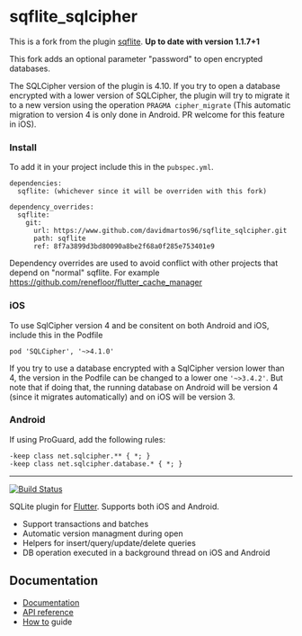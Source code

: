 # sqflite_sqlcipher

This is a fork from the plugin [sqflite](https://github.com/tekartik/sqflite).  **Up to date with version 1.1.7+1**

This fork adds an optional parameter "password" to open encrypted databases.

The SQLCipher version of the plugin is 4.10. If you try to open a database encrypted with a lower version of SQLCipher, the plugin will try to migrate it to a new version using the operation `PRAGMA cipher_migrate` (This automatic migration to version 4 is only done in Android. PR welcome for this feature in iOS).

### Install

To add it in your project include this in the `pubspec.yml`.
```
dependencies:
  sqflite: (whichever since it will be overriden with this fork)

dependency_overrides:
  sqflite:
    git:
      url: https://www.github.com/davidmartos96/sqflite_sqlcipher.git
      path: sqflite
      ref: 8f7a3899d3bd80090a8be2f68a0f285e753401e9
```
Dependency overrides are used to avoid conflict with other projects that depend on "normal" sqflite. For example https://github.com/renefloor/flutter_cache_manager

### iOS
To use SqlCipher version 4 and be consitent on both Android and iOS, include this in the Podfile
```
pod 'SQLCipher', '~>4.1.0'
```
If you try to use a database encrypted with a SqlCipher version lower than 4, the version in the Podfile can be changed to a lower one `'~>3.4.2'`. But note that if doing that, the running database on Android will be version 4 (since it migrates automatically) and on iOS will be version 3.  

### Android
If using ProGuard, add the following rules:
```
-keep class net.sqlcipher.** { *; }
-keep class net.sqlcipher.database.* { *; }
```

---

[![Build Status](https://travis-ci.org/tekartik/sqflite.svg?branch=master)](https://travis-ci.org/tekartik/sqflite)

SQLite plugin for [Flutter](https://flutter.io).
Supports both iOS and Android.

* Support transactions and batches
* Automatic version managment during open
* Helpers for insert/query/update/delete queries
* DB operation executed in a background thread on iOS and Android

## Documentation

* [Documentation](https://github.com/tekartik/sqflite/blob/master/sqflite/README.md)
* [API reference](https://pub.dartlang.org/documentation/sqflite/latest/sqflite/sqflite-library.html)
* [How to](https://github.com/tekartik/sqflite/blob/master/sqflite/doc/how_to.md) guide
